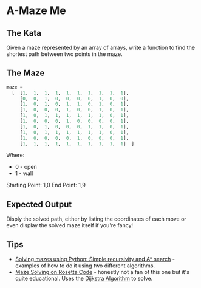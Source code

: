 # A-Maze Me

## The Kata
Given a maze represented by an array of arrays, write a function to find
the shortest path between two points in the maze.

## The Maze

```python
maze =
  [  [1,  1,  1,  1,  1,  1,  1,  1,  1,  1],
     [0,  0,  1,  0,  0,  0,  0,  1,  0,  0],
     [1,  0,  1,  0,  1,  1,  0,  1,  0,  1],
     [1,  0,  0,  0,  1,  0,  0,  1,  0,  1],
     [1,  0,  1,  1,  1,  1,  1,  1,  0,  1],
     [1,  0,  0,  0,  1,  0,  0,  0,  0,  1],
     [1,  0,  1,  0,  0,  0,  1,  1,  0,  1],
     [1,  0,  1,  1,  1,  1,  1,  1,  0,  1],
     [1,  0,  0,  0,  0,  1,  0,  0,  0,  1],
     [1,  1,  1,  1,  1,  1,  1,  1,  1,  1]  ]

```

Where:
 * 0 - open
 * 1 - wall

Starting Point: 1,0
End Point: 1,9

## Expected Output
Disply the solved path, either by listing the coordinates of each move
or even display the solved maze itself if you're fancy!


## Tips

- [Solving mazes using Python: Simple recursivity and A* search](http://www.laurentluce.com/posts/solving-mazes-using-python-simple-recursivity-and-a-search/) - examples of how to do it using two different algorithms. 
- [Maze Solving on Rosetta Code](http://rosettacode.org/wiki/Maze_solving#Python) - honestly not a fan of this one but it's quite educational. Uses the [Dijkstra Algorithm](http://en.wikipedia.org/wiki/Dijkstra%27s_algorithm) to solve. 

